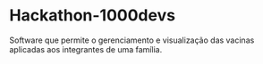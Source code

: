 # Hackathon-1000devs
Software que permite o gerenciamento e visualização das vacinas aplicadas aos integrantes de uma família.
